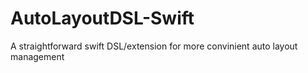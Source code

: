 # AutoLayoutDSL-Swift
A straightforward swift DSL/extension for more convinient auto layout management
